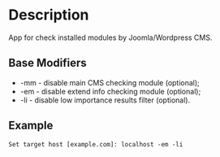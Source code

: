 # Description
App for check installed modules by Joomla/Wordpress CMS.

## Base Modifiers
* -mm - disable main CMS checking module (optional);
* -em - disable extend info checking module (optional);
* -li - disable low importance results filter (optional).

## Example
`Set target host [example.com]: localhost -em -li`